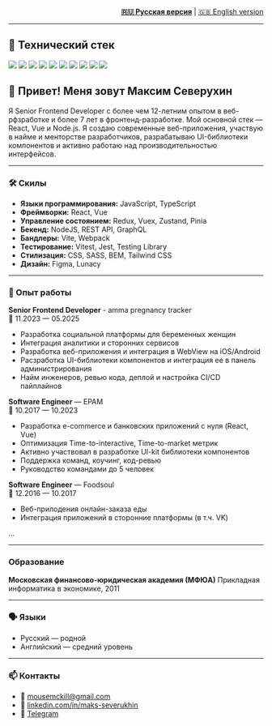 <p style="text-align: right;">
  <a href="README_RU.md" style="font-weight: bold;">🇷🇺 Русская версия</a> |
  <a href="README.md" >🇬🇧 English version</a>
</p>

---

## 🧰 Технический стек

<p align="left">
  <img src="https://img.shields.io/badge/-JavaScript-F7DF1E?logo=javascript&logoColor=000&style=for-the-badge" />
  <img src="https://img.shields.io/badge/-TypeScript-3178C6?logo=typescript&logoColor=white&style=for-the-badge" />
  <img src="https://img.shields.io/badge/-React-61DAFB?logo=react&logoColor=black&style=for-the-badge" />
  <img src="https://img.shields.io/badge/-Vue-4FC08D?logo=vue.js&logoColor=white&style=for-the-badge" />
  <img src="https://img.shields.io/badge/-Node.js-339933?logo=nodedotjs&logoColor=white&style=for-the-badge" />
  <img src="https://img.shields.io/badge/-Tailwind-38B2AC?logo=tailwind-css&logoColor=white&style=for-the-badge" />
  <img src="https://img.shields.io/badge/-GraphQL-E10098?logo=graphql&logoColor=white&style=for-the-badge" />
  <img src="https://img.shields.io/badge/-Jest-C21325?logo=jest&logoColor=white&style=for-the-badge" />
  <img src="https://img.shields.io/badge/-Vitest-86b91a?logo=jest&logoColor=white&style=for-the-badge" />
  <img src="https://img.shields.io/badge/-Figma-F24E1E?logo=figma&logoColor=white&style=for-the-badge" />
</p>

## 👋 Привет! Меня зовут Максим Северухин

Я Senior Frontend Developer с более чем 12-летним опытом в веб-рфзработке и более 7 лет в фронтенд-разработке. Мой основной стек — React, Vue и Node.js. Я создаю современные веб-приложения, участвую в найме и менторстве разработчиков, разрабатываю UI-библиотеки компонентов и активно работаю над производительностью интерфейсов.


---

### 🛠️ Скилы

- **Языки программирования:** JavaScript, TypeScript
- **Фреймворки:** React, Vue
- **Управление состоянием:** Redux, Vuex, Zustand, Pinia
- **Бекенд:** NodeJS, REST API, GraphQL
- **Бандлеры:** Vite, Webpack
- **Тестирование:** Vitest, Jest, Testing Library
- **Стилизация:** CSS, SASS, BEM, Tailwind CSS
- **Дизайн:** Figma, Lunacy

---

### 💼 Опыт работы

**Senior Frontend Developer** - amma pregnancy tracker \
📅 11.2023 — 05.2025
- Разработка социальной платформы для беременных женщин  
- Интеграция аналитики и сторонних сервисов  
- Разработка веб-приложения и интеграция в WebView на iOS/Android  
- Расзработка UI-библиотеки компонентов и интеграция ее в панель администрирования
- Найм инженеров, ревью кода, деплой и настройка CI/CD пайплайнов

**Software Engineer** — EPAM  
📅 10.2017 — 10.2023  
- Разработка e-commerce и банковских приложений с нуля (React, Vue)  
- Оптимизация Time-to-interactive, Time-to-market метрик
- Активно участвовал в разработке UI-kit библиотеки компонентов
- Поддержка команд, коучинг, код-ревью  
- Руководство командами до 5 человек

**Software Engineer** — Foodsoul  
📅 12.2016 — 10.2017  
- Веб-прилодения онлайн-заказа еды
- Интеграция приложений в сторонние платформы (в т.ч. VK)

...

---

### Образование

**Московская финансово-юридическая академия (МФЮА)**
Прикладная информатика в экономике, 2011

---

### 🗣️ Языки

- Русский — родной  
- Английский — средний уровень

---

### 📫 Контакты

- 📧 [mousemckill@gmail.com](mailto:mousemckill@gmail.com)
- 🔗 [linkedin.com/in/maks-severukhin](https://www.linkedin.com/in/maks-severukhin)
- 💬 [Telegram](https://t.me/mousemckill)

<!--
**mousemckill/mousemckill** is a ✨ _special_ ✨ repository because its `README.md` (this file) appears on your GitHub profile.

Here are some ideas to get you started:

- 🔭 I’m currently working on ...
- 🌱 I’m currently learning ...
- 👯 I’m looking to collaborate on ...
- 🤔 I’m looking for help with ...
- 💬 Ask me about ...
- 📫 How to reach me: ...
- 😄 Pronouns: ...
- ⚡ Fun fact: ...
-->
